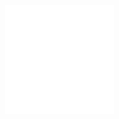 <embed src="@/docs/options/plots/common/overview.zh.md"></embed>
<embed src="@/docs/options/plots/special/box.zh.md"></embed>
